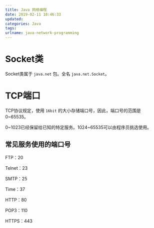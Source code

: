 ```yaml
---
title: Java 网络编程
date: 2019-02-11 18:46:33
updated:
categories: Java
tags:
urlname: java-network-programming
---
```




<!-- more -->

# Socket类

Socket类属于 `java.net` 包。全名 `java.net.Socket`。



# TCP端口

TCP协议规定，使用 `16bit` 的大小存储端口号，因此，端口号的范围是0~65535。

0~1023已经保留给已知的特定服务。1024~65535可以由程序员挑选使用。



## 常见服务使用的端口号

FTP：20

Telnet：23

SMTP：25

Time：37

HTTP：80

POP3：110

HTTPS：443

